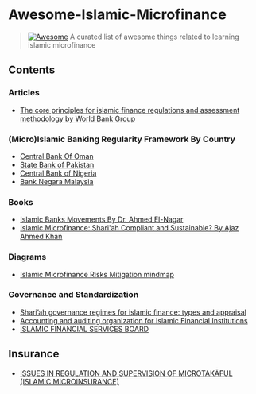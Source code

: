 # Awesome-Islamic-Microfinance

> [![Awesome](https://awesome.re/badge.svg)](https://awesome.re)
> A curated list of awesome things related to learning islamic microfinance

## Contents

### Articles
- [The core principles for islamic finance regulations and assessment methodology by World Bank Group](https://documents1.worldbank.org/curated/en/672751528515184661/pdf/REVISED-Board-CPIFR-May-30-2018-06042018.pdf)

### (Micro)Islamic Banking Regularity Framework By Country
- [Central Bank Of Oman](https://cbo.gov.om/Pages/IslamicBankingRegulatoryFramework.aspx)
- [State Bank of Pakistan](https://www.sbp.org.pk/departments/ibd/regulation_supervision.pdf)
- [Central Bank of Nigeria](https://www.cbn.gov.ng/out/2016/fprd/nimfb.pdf)
- [Bank Negara Malaysia](https://www.bnm.gov.my/documents/20124/8102422b-e6dd-d149-8db0-e3637e89ed5c)

### Books

- [Islamic Banks Movements By Dr. Ahmed El-Nagar](https://drive.google.com/file/d/1mKgVXgDFIqakrHKsppZL67B7M6N2qM5Z/view?usp=sharing)
- [Islamic Microfinance: Shari'ah Compliant and Sustainable? By  Ajaz Ahmed Khan](https://books.google.de/books/about/Islamic_Microfinance.html?id=EZv7MAAACAAJ)
### Diagrams
- [Islamic Microfinance Risks Mitigation mindmap](./risk-mitigation-mindmap.md)

### Governance and Standardization
- [Shari’ah governance regimes for islamic finance: types and appraisal](https://www.iei1946.it/RePEc/ccg/AHMED%20393_412.pdf)
- [Accounting and auditing organization for Islamic Financial Institutions](https://aaoifi.com/?lang=en)
- [ISLAMIC FINANCIAL SERVICES BOARD](https://www.ifsb.org/ar/)

## Insurance
- [ISSUES IN REGULATION AND SUPERVISION OF MICROTAKĀFUL (ISLAMIC MICROINSURANCE)](https://www.iaisweb.org/uploads/2022/01/151118-Issues-Paper-on-Regulation-and-Supervision-of-Microtakaful-Islamic-Microinsurance.pdf)

